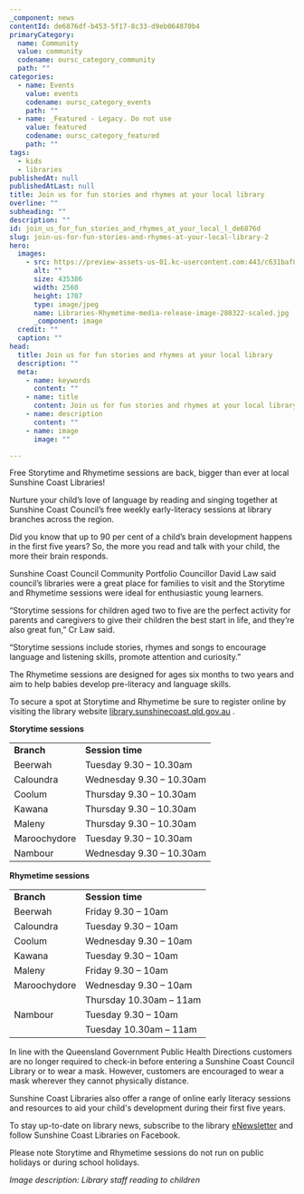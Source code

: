 ```yaml
---
_component: news
contentId: de6876df-b453-5f17-8c33-d9eb064870b4
primaryCategory:
  name: Community
  value: community
  codename: oursc_category_community
  path: ""
categories:
  - name: Events
    value: events
    codename: oursc_category_events
    path: ""
  - name: _Featured - Legacy. Do not use
    value: featured
    codename: oursc_category_featured
    path: ""
tags:
  - kids
  - libraries
publishedAt: null
publishedAtLast: null
title: Join us for fun stories and rhymes at your local library
overline: ""
subheading: ""
description: ""
id: join_us_for_fun_stories_and_rhymes_at_your_local_l_de6876d
slug: join-us-for-fun-stories-and-rhymes-at-your-local-library-2
hero:
  images:
    - src: https://preview-assets-us-01.kc-usercontent.com:443/c631baf8-1b46-001f-580c-d0001b68b4a8/9379211f-71e9-41dd-9e3e-8ea6755449b4/Libraries-Rhymetime-media-release-image-280322-scaled.jpg
      alt: ""
      size: 435386
      width: 2560
      height: 1707
      type: image/jpeg
      name: Libraries-Rhymetime-media-release-image-280322-scaled.jpg
      _component: image
  credit: ""
  caption: ""
head:
  title: Join us for fun stories and rhymes at your local library
  description: ""
  meta:
    - name: keywords
      content: ""
    - name: title
      content: Join us for fun stories and rhymes at your local library
    - name: description
      content: ""
    - name: image
      image: ""

---
```

Free Storytime and Rhymetime sessions are back, bigger than ever at local Sunshine Coast Libraries!

Nurture your child’s love of language by reading and singing together at Sunshine Coast Council’s free weekly early-literacy sessions at library branches across the region.

Did you know that up to 90 per cent of a child’s brain development happens in the first five years? So, the more you read and talk with your child, the more their brain responds.

Sunshine Coast Council Community Portfolio Councillor David Law said council’s libraries were a great place for families to visit and the Storytime and Rhymetime sessions were ideal for enthusiastic young learners.  

“Storytime sessions for children aged two to five are the perfect activity for parents and caregivers to give their children the best start in life, and they’re also great fun,” Cr Law said.

“Storytime sessions include stories, rhymes and songs to encourage language and listening skills, promote attention and curiosity.”

The Rhymetime sessions are designed for ages six months to two years and aim to help babies develop pre-literacy and language skills.

To secure a spot at Storytime and Rhymetime be sure to register online by visiting the library website [library.sunshinecoast.qld.gov.au](https://library.sunshinecoast.qld.gov.au/Whats-On/For-Kids)
.

**Storytime sessions**

|              |                          |
| ------------ | ------------------------ |
| **Branch**   | **Session time**         |
| Beerwah      | Tuesday 9.30 – 10.30am   |
| Caloundra    | Wednesday 9.30 – 10.30am |
| Coolum       | Thursday 9.30 – 10.30am  |
| Kawana       | Thursday 9.30 – 10.30am  |
| Maleny       | Thursday 9.30 – 10.30am  |
| Maroochydore | Tuesday 9.30 – 10.30am   |
| Nambour      | Wednesday 9.30 – 10.30am |

**Rhymetime sessions**

|              |                         |
| ------------ | ----------------------- |
| **Branch**   | **Session time**        |
| Beerwah      | Friday 9.30 – 10am      |
| Caloundra    | Tuesday 9.30 – 10am     |
| Coolum       | Wednesday 9.30 – 10am   |
| Kawana       | Tuesday 9.30 – 10am     |
| Maleny       | Friday 9.30 – 10am      |
| Maroochydore | Wednesday 9.30 – 10am   |
|              | Thursday 10.30am – 11am |
| Nambour      | Tuesday 9.30 – 10am     |
|              | Tuesday 10.30am – 11am  |

In line with the Queensland Government Public Health Directions customers are no longer required to check-in before entering a Sunshine Coast Council Library or to wear a mask. However, customers are encouraged to wear a mask wherever they cannot physically distance.

Sunshine Coast Libraries also offer a range of online early literacy sessions and resources to aid your child's development during their first five years.

To stay up-to-date on library news, subscribe to the library [eNewsletter](https://www.sbm21.com/SunshineCoastRegionalCouncil/subscribe.cfm)
&#x20;and follow Sunshine Coast Libraries on Facebook.

Please note Storytime and Rhymetime sessions do not run on public holidays or during school holidays.

*Image description: Library staff reading to children*
